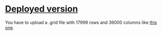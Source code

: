 # [Deployed version](https://water-temperature-riv8.vercel.app/)

You have to upload a .grid file with 17999 rows and 36000 columns like [this one](https://drive.google.com/file/d/1OGeefbSFQVGSr_wztmJweFGwpqVie5kn/view?usp=share_link).
